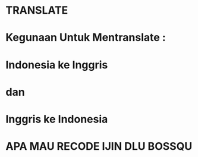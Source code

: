 # TRANSLATE
# Kegunaan Untuk Mentranslate :
# Indonesia ke Inggris
# dan
# Inggris ke Indonesia
# APA MAU RECODE IJIN DLU BOSSQU
